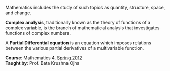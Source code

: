 Mathematics includes the study of such topics as quantity, structure, space,
and change.

**Complex analysis**, traditionally known as the theory of functions of a
complex variable, is the branch of mathematical analysis that investigates
functions of complex numbers.

A **Partial Differential equation** is an equation which imposes relations
between the various partial derivatives of a multivariable function.

**Course**: Mathematics 4, [Spring 2012]<br>
**Taught by**: Prof. Bata Krushna Ojha

[Spring 2012]: https://github.com/nitrece/semester-4
